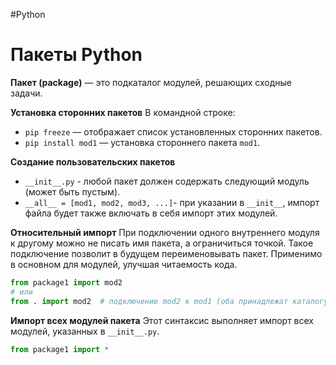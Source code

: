 #Python

# Пакеты Python

**Пакет (package)** — это подкаталог модулей, решающих сходные задачи.

**Установка сторонних пакетов**
В командной строке:
- `pip freeze` — отображает список установленных сторонних пакетов.
- `pip install mod1` — установка стороннего пакета `mod1`.

**Создание пользовательских пакетов**
- `__init__.py` - любой пакет должен содержать следующий модуль (может быть пустым).
- `__all__ = [mod1, mod2, mod3, ...]`- при указании в `__init__`, импорт файла будет также включать в себя импорт этих модулей.

**Относительный импорт**
При подключении одного внутреннего модуля к другому можно не писать имя пакета, а ограничиться точкой.
Такое подключение позволит в будущем переименовывать пакет. 
Применимо в основном для модулей, улучшая читаемость кода.

```python
from package1 import mod2
# или
from . import mod2  # подключение mod2 к mod1 (оба принадлежат каталогу package1)
```

**Импорт всех модулей пакета**
Этот синтаксис выполняет импорт всех модулей, указанных в `__init__.py`.

```python
from package1 import *
```




